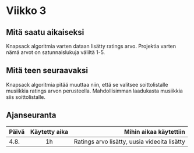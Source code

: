 # Viikko 3

## Mitä saatu aikaiseksi

Knapsack algoritmia varten dataan lisätty ratings arvo. Projektia varten nämä arvot on satunnaislukuja väliltä 1-5.


## Mitä teen seuraavaksi

Knapsack algoritmia pitää muuttaa niin, että se valitsee soittolistalle musiikkia ratings arvon perusteella. Mahdollisimman laadukasta musiikkia siis soittolistalle.

## Ajanseuranta

| Päivä	| Käytetty aika	| Mihin aikaa käytettiin	|
| ------|:-------------:|------:|
| 4.8.	| 1h		| Ratings arvo lisätty, uusia videoita lisätty |
